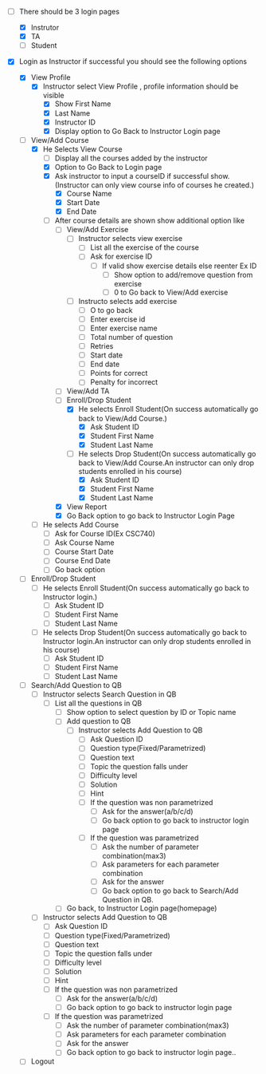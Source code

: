 
- [ ] There should be 3 login pages
  - [x] Instrutor
  - [x] TA
  - [ ] Student
- [x] Login as Instructor if successful you should see the following options 

  - [x] View Profile
    - [x] Instructor select View Profile , profile information should be visible
      - [x] Show First Name
      - [x] Last Name
      - [x] Instructor ID
      - [x] Display option to Go Back to Instructor Login page

  - [ ] View/Add Course
    - [x] He Selects View Course
      - [ ] Display all the courses added by the instructor
      - [x] Option to Go Back to Login page 
      - [x] Ask instructor to input a courseID if successful show.(Instructor can only view course info of courses he created.) 
        - [x] Course Name 
        - [x] Start Date 
        - [x] End Date
      - [ ] After course details are shown show additional option like
        - [ ] View/Add Exercise
          - [ ] Instructor selects view exercise
            - [ ] List all the exercise of the course
            - [ ] Ask for exercise ID
              - [ ] If valid show exercise details else reenter Ex ID
                - [ ] Show option to add/remove question from exercise
                - [ ] 0 to Go back to View/Add exercise
          - [ ] Instructo selects add exercise
            - [ ] O to go back
            - [ ] Enter exercise id
            - [ ] Enter exercise name
            - [ ] Total number of question
            - [ ] Retries
            - [ ] Start date
            - [ ] End date
            - [ ] Points for correct
            - [ ] Penalty for incorrect
        - [ ] View/Add TA
        - [ ] Enroll/Drop Student
          - [x] He selects Enroll Student(On success automatically go back to View/Add Course.)
            - [x] Ask Student ID
            - [x] Student First Name
            - [x] Student Last Name
          - [ ] He selects Drop Student(On success automatically go back to View/Add Course.An instructor can only drop students enrolled in his course)
            - [x] Ask Student ID
            - [x] Student First Name
            - [x] Student Last Name
        
        - [x] View Report
        - [x] Go Back option to go back to Instructor Login Page
    - [ ] He selects Add Course
      - [ ] Ask for Course ID(Ex CSC740)
      - [ ] Ask Course Name
      - [ ] Course Start Date
      - [ ] Course End Date
      - [ ] Go back option

  - [ ] Enroll/Drop Student
    - [ ] He selects Enroll Student(On success automatically go back to Instructor login.)
      - [ ] Ask Student ID
      - [ ] Student First Name
      - [ ] Student Last Name
    - [ ] He selects Drop Student(On success automatically go back to Instructor login.An instructor can only drop students enrolled in his course)
      - [ ] Ask Student ID
      - [ ] Student First Name
      - [ ] Student Last Name

  - [ ] Search/Add Question to QB
    - [ ] Instructor selects Search Question in QB
      - [ ] List all the questions in QB
        - [ ] Show option to select question by ID or Topic name
        - [ ] Add question to QB
          - [ ] Instructor selects Add Question to QB
            - [ ] Ask Question ID
            - [ ] Question type(Fixed/Parametrized)
            - [ ] Question text
            - [ ] Topic the question falls under
            - [ ] Difficulty level
            - [ ] Solution 
            - [ ] Hint
            - [ ] If the question was non parametrized
              - [ ] Ask for the answer(a/b/c/d)
              - [ ] Go back option to go back to instructor login page
            - [ ] If the question was parametrized
              - [ ] Ask the number of parameter combination(max3)
              - [ ] Ask parameters for each parameter combination
              - [ ] Ask for the answer
              - [ ] Go back option to go back to Search/Add Question in QB.        
        - [ ] Go back, to Instructor Login page(homepage)
    - [ ] Instructor selects Add Question to QB
      - [ ] Ask Question ID
      - [ ] Question type(Fixed/Parametrized)
      - [ ] Question text
      - [ ] Topic the question falls under
      - [ ] Difficulty level
      - [ ] Solution 
      - [ ] Hint
      - [ ] If the question was non parametrized
        - [ ] Ask for the answer(a/b/c/d)
        - [ ] Go back option to go back to instructor login page
      - [ ] If the question was parametrized
        - [ ] Ask the number of parameter combination(max3)
        - [ ] Ask parameters for each parameter combination
        - [ ] Ask for the answer
        - [ ] Go back option to go back to instructor login page..
  
   - [ ] Logout
